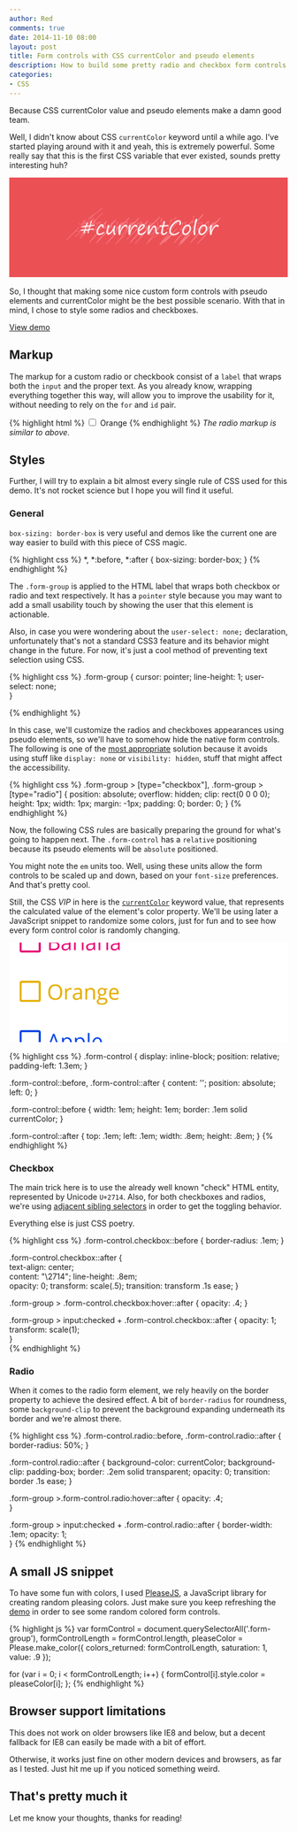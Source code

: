 ```yaml
---
author: Red
comments: true
date: 2014-11-10 08:00
layout: post
title: Form controls with CSS currentColor and pseudo elements
description: How to build some pretty radio and checkbox form controls using the CSS currentColor keyword and pseudo elements.
categories:
- CSS
---
```


Because CSS currentColor value and pseudo elements make a damn good team.

Well, I didn't know about CSS `currentColor` keyword until a while ago. I've started playing around with it and yeah, this is extremely powerful. Some really say that this is the first CSS variable that ever existed, sounds pretty interesting huh?

![CSS](/wp-content/uploads/2014/11/css-currentcolor.png)

<!-- more -->

So, I thought that making some nice custom form controls with pseudo elements and currentColor might be the best possible scenario. With that in mind, I chose to style some radios and checkboxes.

[View demo](/wp-content/uploads/2014/11/custom-form-controls.html) 

## Markup

The markup for a custom radio or checkbook consist of a `label` that wraps both the `input` and the proper text. As you already know, wrapping everything together this way, will allow you to improve the usability for it, without needing to rely on the `for` and `id` pair.

{% highlight html %}
<label class="form-group">
  <input type="checkbox">
  <span class="form-control checkbox">
    Orange
  </span>
</label>
{% endhighlight %}
*The radio markup is similar to above.*

## Styles

Further, I will try to explain a bit almost every single rule of CSS used for this demo. It's not rocket science but I hope you will find it useful.

### General

`box-sizing: border-box` is very useful and demos like the current one are way easier to build with this piece of CSS magic.

{% highlight css %}
*,
*:before,
*:after {
  box-sizing: border-box;
}
{% endhighlight %}

The `.form-group` is applied to the HTML label that wraps both checkbox or radio and text respectively. It has a `pointer` style because you may want to add a small usability touch by showing the user that this element is actionable.

Also, in case you were wondering about the `user-select: none;` declaration, unfortunately that's not a standard CSS3 feature and its behavior might change in the future. For now, it's just a cool method of preventing text selection using CSS.

{% highlight css %}
.form-group {
  cursor: pointer;
  line-height: 1;
  user-select: none;            
}

{% endhighlight %}

In this case, we'll customize the radios and checkboxes appearances using pseudo elements, so we'll have to somehow hide the native form controls. The following is one of the [most appropriate](http://a11yproject.com/posts/how-to-hide-content/) solution because it avoids using stuff like `display: none` or `visibility: hidden`, stuff that might affect the accessibility.

{% highlight css %}
.form-group > [type="checkbox"],
.form-group > [type="radio"] {
  position: absolute; 
  overflow: hidden; 
  clip: rect(0 0 0 0); 
  height: 1px; width: 1px; 
  margin: -1px; padding: 0; border: 0; 
}
{% endhighlight %}

Now, the following CSS rules are basically preparing the ground for what's going to happen next. The `.form-control` has a `relative` positioning because its pseudo elements will be `absolute` positioned. 

You might note the `em` units too. Well, using these units allow the form controls to be scaled up and down, based on your `font-size` preferences. And that's pretty cool.

Still, the CSS *VIP* in here is the [`currentColor`](https://developer.mozilla.org/en-US/docs/Web/CSS/color_value#currentColor_keyword) keyword value, that represents the calculated value of the element's color property. We'll be using later a JavaScript snippet to randomize some colors, just for fun and to see how every form control color is randomly changing.

![CSS form control with pseudo elements](/wp-content/uploads/2014/11/form-control-pseudo-elements.gif)

{% highlight css %}
.form-control {
  display: inline-block;
  position: relative;
  padding-left: 1.3em;
}

.form-control::before,
.form-control::after {
  content: '';
  position: absolute;
  left: 0;
}        

.form-control::before {
  width: 1em;
  height: 1em;
  border: .1em solid currentColor;
}

.form-control::after {
  top: .1em; left: .1em;
  width: .8em; height: .8em;
}
{% endhighlight %}

### Checkbox

The main trick here is to use the already well known "check" HTML entity, represented by Unicode `U+2714`. Also, for both checkboxes and radios, we're using [adjacent sibling selectors](https://developer.mozilla.org/en-US/docs/Web/CSS/Adjacent_sibling_selectors) in order to get the toggling behavior.

Everything else is just CSS poetry.

{% highlight css %}
.form-control.checkbox::before {
  border-radius: .1em;
}

.form-control.checkbox::after {  
  text-align: center;          
  content: "\2714";
  line-height: .8em;                   
  opacity: 0;
  transform: scale(.5);
  transition: transform .1s ease;
}

.form-group > .form-control.checkbox:hover::after {
  opacity: .4;
}

.form-group > input:checked + .form-control.checkbox::after {
  opacity: 1;
  transform: scale(1);       
}  
{% endhighlight %}

### Radio

When it comes to the radio form element, we rely heavily on the border property to achieve the desired effect. A bit of `border-radius` for roundness, some `background-clip` to prevent the background expanding underneath its border and we're almost there.

{% highlight css %}
.form-control.radio::before,
.form-control.radio::after {
  border-radius: 50%;
}

.form-control.radio::after {
  background-color: currentColor;
  background-clip: padding-box;
  border: .2em solid transparent;
  opacity: 0;
  transition: border .1s ease;
}

.form-group >.form-control.radio:hover::after {
  opacity: .4;          
}            

.form-group > input:checked + .form-control.radio::after {
  border-width: .1em;
  opacity: 1;         
}
{% endhighlight %}

## A small JS snippet

To have some fun with colors, I used [PleaseJS](http://www.checkman.io/please/), a JavaScript library for creating random pleasing colors. Just make sure you keep refreshing the [demo](/wp-content/uploads/2014/11/custom-form-controls.html) in order to see some random colored form controls.

{% highlight js %}
var formControl       = document.querySelectorAll('.form-group'),
    formControlLength = formControl.length,
    pleaseColor       = Please.make_color({
      colors_returned: formControlLength,
      saturation: 1,
      value: .9
    });

for (var i = 0; i < formControlLength; i++) {
  formControl[i].style.color = pleaseColor[i];
};
{% endhighlight %}

## Browser support limitations

This does not work on older browsers like IE8 and below, but a decent fallback for IE8 can easily be made with a bit of effort. 

Otherwise, it works just fine on other modern devices and browsers, as far as I tested. Just hit me up if you noticed something weird.

## That's pretty much it

Let me know your thoughts, thanks for reading!